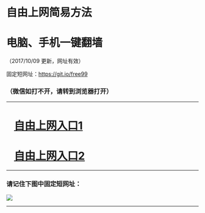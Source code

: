 ﻿# 自由上网简易方法

# 电脑、手机一键翻墙

（2017/10/09 更新，网址有效）

固定短网址：https://git.io/free99

### （微信如打不开，请转到浏览器打开）


***





# &nbsp;&nbsp; <a href="http://ft2225730009.fwq-tz-1001.info/fwqtz01.html?t=10090014474 " target="_blank">自由上网入口1</a>
# &nbsp;&nbsp; <a href="http://ft132815189.fwq-tz-1002.info/fwqtz02.html?t=100900123978 " target="_blank">自由上网入口2</a>
***

### 请记住下图中固定短网址：

<img src="https://s3-us-west-2.amazonaws.com/fwq-1001/yjfq-20170905okok.png" /> 


***

